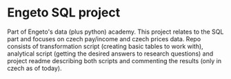 <h1> Engeto SQL project </h1>

Part of Engeto's data (plus python) academy. This project relates to the SQL part and focuses on czech pay/income and czech prices data. Repo consists of transformation script (creating basic tables to work with), analytical script (getting
the desired answers to research questions) and project readme describing both scripts and commenting the results (only in czech as of today).
